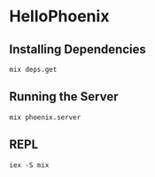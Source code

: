# HelloPhoenix

## Installing Dependencies

```
mix deps.get
```

## Running the Server

```
mix phoenix.server
```

## REPL

```
iex -S mix
```
